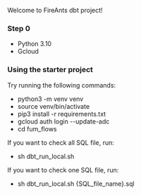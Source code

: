 Welcome to FireAnts dbt project!

### Step 0
- Python 3.10
- Gcloud

### Using the starter project

Try running the following commands:
- python3 -m venv venv
- source venv/bin/activate
- pip3 install -r requirements.txt
- gcloud auth login --update-adc
- cd fum_flows

If you want to check all SQL file, run:
- sh dbt_run_local.sh

If you want to check one SQL file, run:
- sh dbt_run_local.sh {SQL_file_name}.sql

